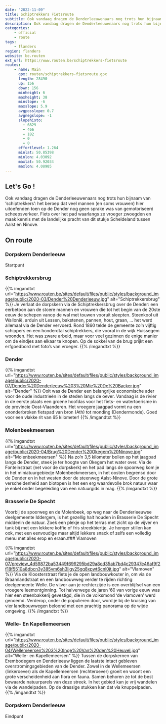 ```yaml
---
date: "2022-11-09"
title: Schiptrekkers Fietsroute
subtitle: Ook vandaag dragen de Denderleeuwenaars nog trots hun bijnaam van ‘schiptrekkers’
description: Ook vandaag dragen de Denderleeuwenaars nog trots hun bijnaam van ‘schiptrekkers’
categories:
    - official
    - route
tags:
    - flanders
region: flanders
website: be.routen
ext_url: https://www.routen.be/schiptrekkers-fietsroute
routes:
    - name: Main
      gpx: routen/schiptrekkers-fietsroute.gpx
      length: 28490
      up: 156
      down: 156
      minheight: 6
      maxheight: 38
      minslope: -6
      maxslope: 5.9
      avgposslope: 0.7
      avgnegslope: -1
      slopehisto:
        - 6829
        - 466
        - 182
        - 0
        - 0
      effortlevel: 1.264
      minlat: 50.85398
      minlon: 4.03092
      maxlat: 50.92034
      maxlon: 4.08985
---
```


## Let's Go ! 

Ook vandaag dragen de Denderleeuwenaars nog trots hun bijnaam van ‘schiptrekkers’: het beroep dat veel mannen (en soms vrouwen) hier uitoefenden toen op de Dender nog geen sprake was van gemotoriseerd scheepsverkeer. Fiets over het pad waarlangs ze vroeger zwoegden en maak kennis met de landelijke pracht van dit stukje Scheldeland tussen Aalst en Ninove.

## On route

### Dorpskern Denderleeuw

Startpunt

### Schiptrekkersbrug

{{% imgandtxt url="https://www.routen.be/sites/default/files/public/styles/background_image/public/2020-03/Dender%20Denderleeuw.jpg" alt="Schiptrekkersbrug" %}}
Je verlaat de dorpskern via de Schiptrekkersbrug over de Dender: een eerbetoon aan de stoere mannen en vrouwen die tot het begin van de 20ste eeuw de schepen vanop de wal met touwen vooruit sleepten. Steenkool uit Wallonië, arduin uit Lessen, bakstenen, pannen, hout, graan, … het werd allemaal via de Dender vervoerd. Rond 1860 telde de gemeente zo’n vijftig schippers en een honderdtal schiptrekkers, die vooral in de wijk Huissegem woonden. Het was zware arbeid, maar voor veel gezinnen de enige manier om de eindjes aan elkaar te knopen. Op de sokkel van de brug prijkt een erfgoedbord met foto’s van vroeger.
{{% /imgandtxt %}}

### Dender

{{% imgandtxt url="https://www.routen.be/sites/default/files/public/styles/background_image/public/2020-07/Dender%20Denderleeuw%203%20Mie%20De%20Backer.jpg" alt="Dender" %}}
Ooit was de Dender een belangrijke economische ader voor de oude industrieën in de steden langs de oever. Vandaag is de rivier in de eerste plaats een groene hoofdas voor het fiets- en watertoerisme in de provincie Oost-Vlaanderen. Het vroegere jaagpad vormt nu een ononderbroken fietspad van bron (Ath) tot monding (Dendermonde). Goed voor een vlakke rit van 65 kilometer!
{{% /imgandtxt %}}

### Molenbeekmeersen

{{% imgandtxt url="https://www.routen.be/sites/default/files/public/styles/background_image/public/2020-04/Brug%20Dender%20Okegem%20Ninove.jpg" alt="Molenbeekmeersen" %}}
Na zo’n 3,5 kilometer bollen op het jaagpad langs de Dender, steek je ter hoogte van Okegem het water over. Via de Fonteinstraat (net voor de dorpskerk) en het pad langs de spoorweg kom je in het miniatuurgebiedje Molenbeekmeersen, in het oosten begrensd door de Dender en in het westen door de steenweg Aalst-Ninove. Door de grote verscheidenheid aan biotopen is het een erg waardevolle brok natuur waar je enkel onder begeleiding van een natuurgids in mag.
{{% /imgandtxt %}}

### Brasserie De Specht

Voorbij de spoorweg en de Molenbeek, op weg naar de Denderleeuwse deelgemeente Iddergem, is het gezellig halt houden in Brasserie De Specht middenin de natuur. Zoek een plekje op het terras met zicht op de vijver en tank bij met een lekkere koffie of fris streekbiertje. Je honger stillen kan ook, met een eenvoudige maar altijd lekkere snack of zelfs een volledig menu met alles erop en eraan.### Vlamoven

{{% imgandtxt url="https://www.routen.be/sites/default/files/public/styles/background_image/public/2020-07/preview_4d59872ba53449f699295bd29a8cd35ab7bd4c29347e46af9f2f18f5510a8dbcn3y385vm6sh3llgy25gq8xpwt6cnl0jt.jpg" alt="Vlamoven" %}}
Via de Kloosterstraat fiets je de open landbouwkouter in, om via de Braamlandstraat en een landbouwweg verder te rijden richting deelgemeente Welle. De vijver aan je rechterzijde is een overblijfsel van een vroegere leemontginning. Tot halverwege de jaren ’60 van vorige eeuw was hier een steenbakkerij gevestigd, die in de volksmond ‘de vlamoven’ werd genoemd. Verderop, onder de populieren door, word je bij de kruising van vier landbouwwegen beloond met een prachtig panorama op de wijde omgeving.
{{% /imgandtxt %}}

### Welle- En Kapellemeersen

{{% imgandtxt url="https://www.routen.be/sites/default/files/public/styles/background_image/public/2020-04/Wellemeersen%203%20Inge%20Van%20den%20Heuvel.jpg" alt="Welle- en Kapellemeersen" %}}
Tussen de dorpskernen van Erembodegem en Denderleeuw liggen de laatste intact gebleven overstromingsgebieden van de Dender. Zowel in de Wellemeersen (linkeroever) als de Kapellemeersen (rechteroever) groeit en woont een grote verscheidenheid aan flora en fauna. Samen behoren ze tot de best bewaarde natuurparels van deze streek. In het gebied kan je vrij wandelen via de wandelpaden. Op de drassige stukken kan dat via knuppelpaden.
{{% /imgandtxt %}}

### Dorpskern Denderleeuw

Eindpunt


